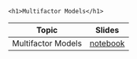 
~~~
<h1>Multifactor Models</h1>
~~~

Topic | Slides
:-----: | :--------:
Multifactor Models    | [notebook](../lecture12_noSol_pluto)
<!--  -->

